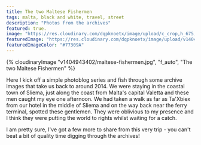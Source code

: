 ```yaml
---
title: The two Maltese Fishermen
tags: malta, black and white, travel, street
description: "Photos from the archives"
featured: true.
image: "https://res.cloudinary.com/dqpknoetx/image/upload/c_crop,h_675,w_1200/v1404943402/maltese-fishermen.jpg"
featuredImage: "https://res.cloudinary.com/dqpknoetx/image/upload/v1404943402/maltese-fishermen.jpg"
featuredImageColor: "#77309A"
---
```


{% 
  cloudinaryImage
    "v1404943402/maltese-fishermen.jpg",
    "f_auto",
    "The two Maltese Fishermen"
%}

Here I kick off a simple photoblog series and fish through some archive images that take us back to around 2014. We were staying in the coastal town of Sliema, just along the coast from Malta's capital Valetta and these men caught my eye one afternoon. We had taken a walk as far as Ta'Xbiex from our hotel in the middle of Sliema and on the way back near the ferry terminal, spotted these gentlemen. They were oblivious to my presence and I think they were putting the world to rights whilst waiting for a catch.

I am pretty sure, I've got a few more to share from this very trip - you can't beat a bit of quality time digging through the archives!